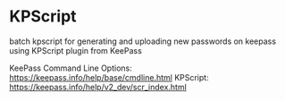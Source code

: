 # KPScript
batch kpscript for generating and uploading new passwords on keepass using KPScript plugin from KeePass 

KeePass Command Line Options: https://keepass.info/help/base/cmdline.html
KPScript: https://keepass.info/help/v2_dev/scr_index.html


